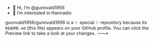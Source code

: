 - 👋 Hi, I’m @gunnvald1956
- 👀 I’m interested in Hamradio 





gunnvald1956/gunnvald1956 is a ✨ special ✨ repository because its `README.md` (this file) appears on your GitHub profile.
You can click the Preview link to take a look at your changes.
--->
